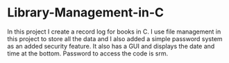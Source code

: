 # Library-Management-in-C

In this project I create a record log for books in C. I use file management in this project to store all the data and I also added a simple password system as an added security feature. It also has a GUI and displays the date and time at the bottom. Password to access the code is srm.
